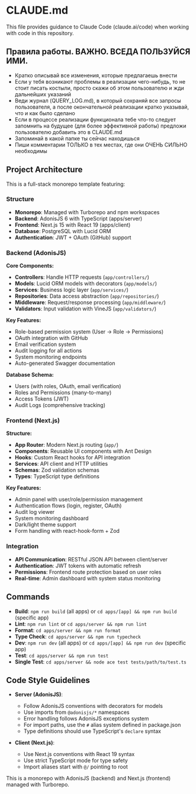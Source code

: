 # CLAUDE.md

This file provides guidance to Claude Code (claude.ai/code) when working with code in this repository.

## Правила работы. ВАЖНО. ВСЕДА ПОЛЬЗУЙСЯ ИМИ.
- Кратко описывай все изменения, которые предлагаешь внести
- Если у тебя возникают проблемы в реализации чего-нибудь, то не стоит писать костыли, просто скажи об этом пользователю и жди дальнейших указаний
- Веди журнал (QUERY_LOG.md), в который сохраняй все запросы пользователя, а после окончательной реализации кратко указывай, что и как было сделано
- Если в процессе реализации функционала тебе что-то следует запомнить на будущее (для более эффективной работы) предложи пользователю добавить это в CLAUDE.md
- Запоминай в какой папке ты сейчас находишься
- Пиши комментарии ТОЛЬКО в тех местах, где они ОЧЕНЬ СИЛЬНО необходимы

## Project Architecture

This is a full-stack monorepo template featuring:

### Structure
- **Monorepo**: Managed with Turborepo and npm workspaces
- **Backend**: AdonisJS 6 with TypeScript (apps/server)
- **Frontend**: Next.js 15 with React 19 (apps/client)
- **Database**: PostgreSQL with Lucid ORM
- **Authentication**: JWT + OAuth (GitHub) support

### Backend (AdonisJS)
**Core Components:**
- **Controllers**: Handle HTTP requests (`app/controllers/`)
- **Models**: Lucid ORM models with decorators (`app/models/`)
- **Services**: Business logic layer (`app/services/`)
- **Repositories**: Data access abstraction (`app/repositories/`)
- **Middleware**: Request/response processing (`app/middleware/`)
- **Validators**: Input validation with VineJS (`app/validators/`)

**Key Features:**
- Role-based permission system (User → Role → Permissions)
- OAuth integration with GitHub
- Email verification system
- Audit logging for all actions
- System monitoring endpoints
- Auto-generated Swagger documentation

**Database Schema:**
- Users (with roles, OAuth, email verification)
- Roles and Permissions (many-to-many)
- Access Tokens (JWT)
- Audit Logs (comprehensive tracking)

### Frontend (Next.js)
**Structure:**
- **App Router**: Modern Next.js routing (`app/`)
- **Components**: Reusable UI components with Ant Design
- **Hooks**: Custom React hooks for API integration
- **Services**: API client and HTTP utilities
- **Schemas**: Zod validation schemas
- **Types**: TypeScript type definitions

**Key Features:**
- Admin panel with user/role/permission management
- Authentication flows (login, register, OAuth)
- Audit log viewer
- System monitoring dashboard
- Dark/light theme support
- Form handling with react-hook-form + Zod

### Integration
- **API Communication**: RESTful JSON API between client/server
- **Authentication**: JWT tokens with automatic refresh
- **Permissions**: Frontend route protection based on user roles
- **Real-time**: Admin dashboard with system status monitoring

## Commands
- **Build**: `npm run build` (all apps) or `cd apps/[app] && npm run build` (specific app)
- **Lint**: `npm run lint` or `cd apps/server && npm run lint`
- **Format**: `cd apps/server && npm run format`
- **Type Check**: `cd apps/server && npm run typecheck`
- **Dev**: `npm run dev` (all apps) or `cd apps/[app] && npm run dev` (specific app)
- **Test**: `cd apps/server && npm run test`
- **Single Test**: `cd apps/server && node ace test tests/path/to/test.ts`

## Code Style Guidelines
- **Server (AdonisJS)**:
  - Follow AdonisJS conventions with decorators for models
  - Use imports from `@adonisjs/*` namespaces
  - Error handling follows AdonisJS exceptions system
  - For import paths, use the `#` alias system defined in package.json
  - Type definitions should use TypeScript's `declare` syntax
  
- **Client (Next.js)**:
  - Use Next.js conventions with React 19 syntax
  - Use strict TypeScript mode for type safety
  - Import aliases start with `@/` pointing to root

This is a monorepo with AdonisJS (backend) and Next.js (frontend) managed with Turborepo.